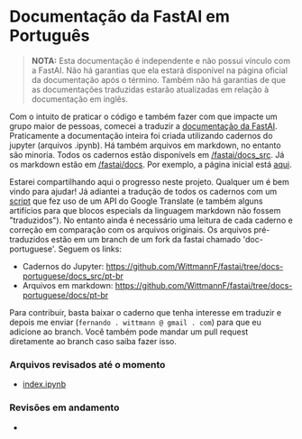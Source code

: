 # Documentação da FastAI em Português

> **NOTA:** Esta documentação é independente e não possui vínculo com a FastAI. Não há garantias que ela estará disponível na página oficial da documentação após o término. Também não há garantias de que as documentações traduzidas estarão atualizadas em relação à documentação em inglês.

Com o intuito de praticar o código e também fazer com que impacte um grupo maior de pessoas, comecei a traduzir a [documentação da FastAI](https://docs.fast.ai). Praticamente a documentação inteira foi criada utilizando cadernos do jupyter (arquivos .ipynb). Há também arquivos em markdown, no entanto são minoria. Todos os cadernos estão disponívels em [/fastai/docs_src](https://github.com/fastai/fastai/tree/master/docs_src). Já os markdown estão em [/fastai/docs](https://github.com/fastai/fastai/tree/master/docs). Por exemplo, a página inicial está [aqui](https://github.com/fastai/fastai/blob/master/docs_src/index.ipynb).

Estarei compartilhando aqui o progresso neste projeto. Qualquer um é bem vindo para ajudar! Já adiantei a tradução de todos os cadernos com um [script](https://github.com/WittmannF/jupyter-translate) que fez uso de um API do Google Translate (e também alguns artifícios para que blocos especials da linguagem markdown não fossem "traduzidos"). No entanto ainda é necessário uma leitura de cada caderno e correção em comparação com os arquivos originais. Os arquivos pré-traduzidos estão em um branch de um fork da fastai chamado 'doc-portuguese'. Seguem os links:

- Cadernos do Jupyter: https://github.com/WittmannF/fastai/tree/docs-portuguese/docs_src/pt-br
- Arquivos em markdown: https://github.com/WittmannF/fastai/tree/docs-portuguese/docs/pt-br

Para contribuir, basta baixar o caderno que tenha interesse em traduzir e depois me enviar (`fernando . wittmann @ gmail . com`) para que eu adicione ao branch. Você também pode mandar um pull request diretamente ao branch caso saiba fazer isso. 

### Arquivos revisados até o momento
- [index.ipynb](https://github.com/WittmannF/fastai/blob/docs-portuguese/docs_src/pt-br/index.ipynb)

### Revisões em andamento
- 
